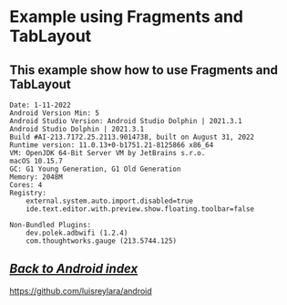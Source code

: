 # Example using Fragments and TabLayout

## This example show how to use Fragments and TabLayout

```
Date: 1-11-2022
Android Version Min: 5
Android Studio Version: Android Studio Dolphin | 2021.3.1
Android Studio Dolphin | 2021.3.1
Build #AI-213.7172.25.2113.9014738, built on August 31, 2022
Runtime version: 11.0.13+0-b1751.21-8125866 x86_64
VM: OpenJDK 64-Bit Server VM by JetBrains s.r.o.
macOS 10.15.7
GC: G1 Young Generation, G1 Old Generation
Memory: 2048M
Cores: 4
Registry:
    external.system.auto.import.disabled=true
    ide.text.editor.with.preview.show.floating.toolbar=false

Non-Bundled Plugins:
    dev.polek.adbwifi (1.2.4)
    com.thoughtworks.gauge (213.5744.125)

```
##  *[Back to Android index][1]*
https://github.com/luisreylara/android


[1]: https://github.com/luisreylara/android
